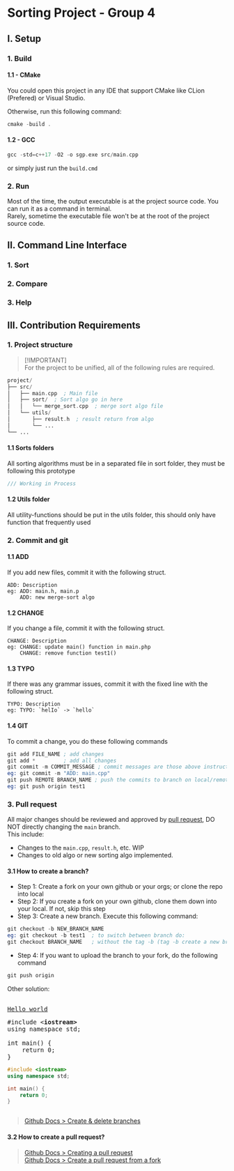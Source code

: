 # Sorting Project - Group 4
## I. Setup
### 1. Build
#### 1.1 - CMake
You could open this project in any IDE that support CMake like CLion (Prefered) or Visual Studio. 

Otherwise, run this following command:
```asm
cmake -build .
```
#### 1.2 - GCC
```asm
gcc -std=c++17 -O2 -o sgp.exe src/main.cpp
```
or simply just run the `build.cmd`
### 2. Run
Most of the time, the output executable is at the project source code. You can run it as a command in terminal.<br>
Rarely, sometime the executable file won't be at the root of the project source code.
## II. Command Line Interface
### 1. Sort
### 2. Compare
### 3. Help
## III. Contribution Requirements
### 1. Project structure
> [!IMPORTANT]<br>
> For the project to be unified, all of the following rules are required.
```asm
project/
├── src/
│   ├── main.cpp  ; Main file
│   ├── sort/  ; Sort algo go in here
│   │   └── merge_sort.cpp  ; merge sort algo file
│   └── utils/
│       ├── result.h  ; result return from algo
│       └── ...
└── ...
```
#### 1.1 Sorts folders
All sorting algorithms must be in a separated file in sort folder, they must be following this prototype
```c++
/// Working in Process
```
#### 1.2 Utils folder
All utility-functions should be put in the utils folder, this should only have function that frequently used
#### 
### 2. Commit and git
#### 1.1 ADD
If you add new files, commit it with the following struct.
```
ADD: Description 
eg: ADD: main.h, main.p
    ADD: new merge-sort algo
```
#### 1.2 CHANGE
If you change a file, commit it with the following struct.
```
CHANGE: Description
eg: CHANGE: update main() function in main.php
    CHANGE: remove function test1()
```
#### 1.3 TYPO
If there was any grammar issues, commit it with the fixed line with the following struct.
```
TYPO: Description
eg: TYPO: `helIo` -> `hello`
```
#### 1.4 GIT
To commit a change, you do these following commands
```asm
git add FILE_NAME ; add changes
git add *         ; add all changes
git commit -m COMMIT_MESSAGE ; commit messages are those above instructions
eg: git commit -m "ADD: main.cpp"
git push REMOTE BRANCH_NAME ; push the commits to branch on local/remote/origin
eg: git push origin test1
```

### 3. Pull request
All major changes should be reviewed and approved by [pull request](https://github.com/fit-k23/sorting_group_project/pulls), DO NOT directly changing the `main` branch.<br>
This include:
- Changes to the `main.cpp`, `result.h`, etc. WIP
- Changes to old algo or new sorting algo implemented.
#### 3.1 How to create a branch?
- Step 1: Create a fork on your own github or your orgs; or clone the repo into local
- Step 2: If you create a fork on your own github, clone them down into your local. If not, skip this step
- Step 3: Create a new branch. Execute this following command:
```asm
git checkout -b NEW_BRANCH_NAME
eg: git checkout -b test1  ; to switch between branch do:
git checkout BRANCH_NAME   ; without the tag -b (tag -b create a new branch if not existed!)
```
- Step 4: If you want to upload the branch to your fork, do the following command
```asm
git push origin
```
Other solution:

<div class="highlight highlight-html"><pre>
<a href="https://google.com">
Hello world</a>
</pre></div>

<pre lang="cpp">
#include <<b>iostream></b>
using namespace std;

int main() {
    return 0;
}
</pre>

```cpp
#include <iostream>
using namespace std;

int main() {
    return 0;
}
```

<pre lang="asm" hidden="until-found">
git commmit -m "hello"
<a href="https://google.com">
Hello worldaa</a>
</pre></div>

> [Github Docs > Create & delete branches](https://docs.github.com/en/pull-requests/collaborating-with-pull-requests/proposing-changes-to-your-work-with-pull-requests/creating-and-deleting-branches-within-your-repository)
#### 3.2 How to create a pull request?
> [Github Docs > Creating a pull request](https://docs.github.com/en/pull-requests/collaborating-with-pull-requests/proposing-changes-to-your-work-with-pull-requests/creating-a-pull-request?platform=windows&tool=webui)<br>
> [Github Docs > Create a pull request from a fork](https://docs.github.com/en/pull-requests/collaborating-with-pull-requests/proposing-changes-to-your-work-with-pull-requests/creating-a-pull-request-from-a-fork)